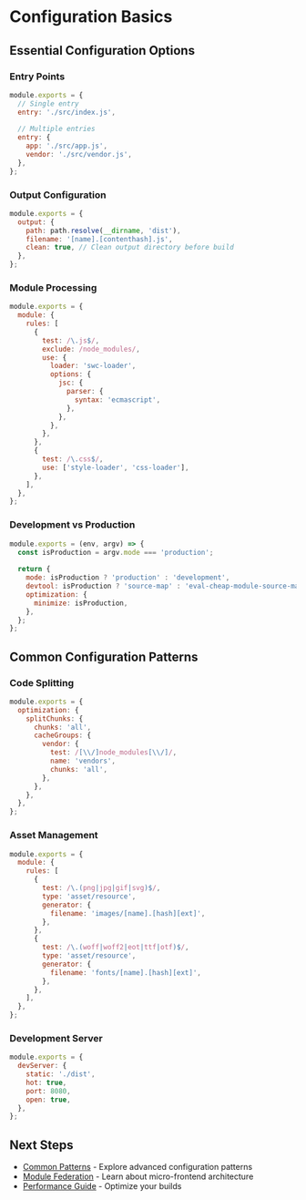 # Configuration Basics

## Essential Configuration Options

### Entry Points

```javascript
module.exports = {
  // Single entry
  entry: './src/index.js',
  
  // Multiple entries
  entry: {
    app: './src/app.js',
    vendor: './src/vendor.js',
  },
};
```

### Output Configuration

```javascript
module.exports = {
  output: {
    path: path.resolve(__dirname, 'dist'),
    filename: '[name].[contenthash].js',
    clean: true, // Clean output directory before build
  },
};
```

### Module Processing

```javascript
module.exports = {
  module: {
    rules: [
      {
        test: /\.js$/,
        exclude: /node_modules/,
        use: {
          loader: 'swc-loader',
          options: {
            jsc: {
              parser: {
                syntax: 'ecmascript',
              },
            },
          },
        },
      },
      {
        test: /\.css$/,
        use: ['style-loader', 'css-loader'],
      },
    ],
  },
};
```

### Development vs Production

```javascript
module.exports = (env, argv) => {
  const isProduction = argv.mode === 'production';
  
  return {
    mode: isProduction ? 'production' : 'development',
    devtool: isProduction ? 'source-map' : 'eval-cheap-module-source-map',
    optimization: {
      minimize: isProduction,
    },
  };
};
```

## Common Configuration Patterns

### Code Splitting

```javascript
module.exports = {
  optimization: {
    splitChunks: {
      chunks: 'all',
      cacheGroups: {
        vendor: {
          test: /[\\/]node_modules[\\/]/,
          name: 'vendors',
          chunks: 'all',
        },
      },
    },
  },
};
```

### Asset Management

```javascript
module.exports = {
  module: {
    rules: [
      {
        test: /\.(png|jpg|gif|svg)$/,
        type: 'asset/resource',
        generator: {
          filename: 'images/[name].[hash][ext]',
        },
      },
      {
        test: /\.(woff|woff2|eot|ttf|otf)$/,
        type: 'asset/resource',
        generator: {
          filename: 'fonts/[name].[hash][ext]',
        },
      },
    ],
  },
};
```

### Development Server

```javascript
module.exports = {
  devServer: {
    static: './dist',
    hot: true,
    port: 8080,
    open: true,
  },
};
```

## Next Steps

- [Common Patterns](common-patterns.md) - Explore advanced configuration patterns
- [Module Federation](../features/module-federation/overview.md) - Learn about micro-frontend architecture
- [Performance Guide](../performance/overview.md) - Optimize your builds